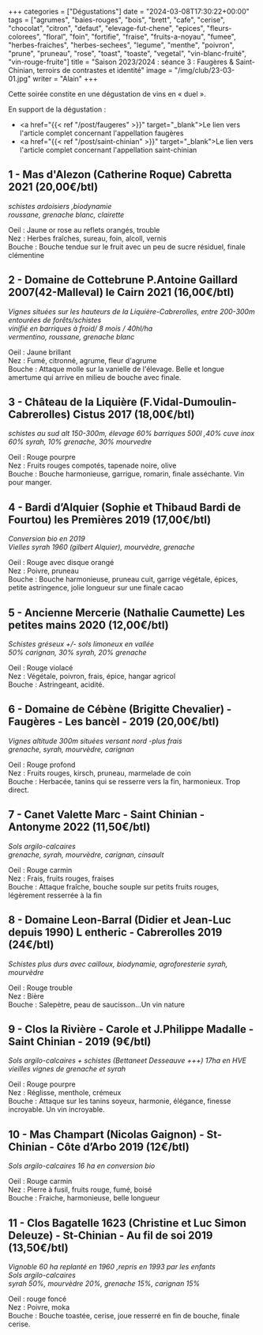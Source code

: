 +++
categories = ["Dégustations"]
date = "2024-03-08T17:30:22+00:00"
tags = ["agrumes", "baies-rouges", "bois", "brett", "cafe", "cerise", "chocolat", "citron", "defaut", "elevage-fut-chene", "epices", "fleurs-colorees", "floral", "foin", "fortifie", "fraise", "fruits-a-noyau", "fumee", "herbes-fraiches", "herbes-sechees", "legume", "menthe", "poivron", "prune", "pruneau", "rose", "toast", "toaste", "vegetal", "vin-blanc-fruité", "vin-rouge-fruite"]
title = "Saison 2023/2024 : séance 3 : Faugères & Saint-Chinian, terroirs de contrastes et identité"
image = "/img/club/23-03-01.jpg"
writer = "Alain"
+++

Cette soirée constite en une dégustation de vins en « duel ».  

En support de la dégustation :  
* <a href="{{< ref "/post/faugeres" >}}" target="_blank">Le lien vers l'article complet concernant l'appellation faugères</a>
* <a href="{{< ref "/post/saint-chinian" >}}" target="_blank">Le lien vers l'article complet concernant l'appellation saint-chinian</a>

## 1 - Mas d'Alezon (Catherine Roque) Cabretta 2021 (20,00€/btl)

_schistes ardoisiers ,biodynamie_  
_roussane, grenache blanc, clairette_  

Oeil : Jaune or rose au reflets orangés, trouble  
Nez : Herbes fraîches, sureau, foin, alcoll, vernis  
Bouche : Bouche tendue sur le fruit avec un peu de sucre résiduel, finale clémentine  

## 2 - Domaine de Cottebrune P.Antoine Gaillard 2007(42-Malleval) le Cairn 2021 (16,00€/btl)

_Vignes situées sur les hauteurs de la Liquière-Cabrerolles, entre 200-300m entourées de forêts/schistes_  
_vinifié en barriques à froid/ 8 mois / 40hl/ha_  
_vermentino, roussane, grenache blanc_  

Oeil : Jaune brillant  
Nez : Fumé, citronné, agrume, fleur d'agrume  
Bouche : Attaque molle sur la vanielle de l'élevage. Belle  et longue amertume qui arrive en milieu de bouche avec finale. 

## 3 - Château de la Liquière (F.Vidal-Dumoulin- Cabrerolles) Cistus 2017 (18,00€/btl)

_schistes au sud alt 150-300m, élevage 60% barriques 500l ,40% cuve inox_  
_60% syrah, 10% grenache, 30% mourvedre_  

Oeil : Rouge pourpre  
Nez : Fruits rouges compotés, tapenade noire, olive  
Bouche : Bouche harmonieuse, garrigue, romarin, finale asséchante. Vin pour manger.

## 4 - Bardi d’Alquier (Sophie et Thibaud Bardi de Fourtou) les Premières 2019 (17,00€/btl)

_Conversion bio en 2019_  
_Vielles syrah 1960 (gilbert Alquier), mourvèdre, grenache_  

Oeil : Rouge avec disque orangé  
Nez : Poivre, pruneau  
Bouche : Bouche harmonieuse, pruneau cuit, garrige végétale, épices, petite astringence, jolie longueur sur une finale cacao

## 5 - Ancienne Mercerie (Nathalie Caumette) Les petites mains 2020 (12,00€/btl)

_Schistes gréseux +/- sols limoneux en vallée_  
_50% carignan, 30% syrah, 20% grenache_  

Oeil : Rouge violacé  
Nez : Végétale, poivron, frais, épice, hangar agricol  
Bouche : Astringeant, acidité.

## 6 - Domaine de Cébène (Brigitte Chevalier) - Faugères - Les bancèl - 2019 (20,00€/btl)

_Vignes altitude 300m situées versant nord -plus frais_  
_grenache, syrah, mourvèdre, carignan_  

Oeil : Rouge profond  
Nez : Fruits rouges, kirsch, pruneau, marmelade de coin  
Bouche : Herbacée, tanins qui se resserre vers la fin, harmonieux. Trop direct.

## 7 - Canet Valette Marc - Saint Chinian - Antonyme 2022 (11,50€/btl)

_Sols argilo-calcaires_  
_grenache, syrah, mourvèdre, carignan, cinsault_

Oeil : Rouge carmin  
Nez : Frais, fruits rouges, fraises  
Bouche : Attaque fraîche, bouche souple sur petits fruits rouges, légèrement resserrée à la fin

## 8 - Domaine Leon-Barral (Didier et Jean-Luc depuis 1990) L entheric - Cabrerolles 2019 (24€/btl) <i class="fa fa-minus-circle"></i>

_Schistes plus durs avec cailloux, biodynamie, agroforesterie_
_syrah, mourvèdre_

Oeil : Rouge trouble  
Nez : Bière  
Bouche : Salepètre, peau de saucisson...Un vin nature 

## 9 - Clos la Rivière - Carole et J.Philippe Madalle - Saint Chinian - 2019 (9€/btl) <i class="fa fa-plus-circle"></i>  <i class="fa fa-plus-circle"></i>  

_Sols argilo-calcaires + schistes (Bettaneet Desseauve +++) 17ha en HVE_
_vieilles vignes de grenache et syrah_

Oeil : Rouge pourpre  
Nez : Réglisse, menthole, crémeux  
Bouche : Attaque sur les tanins soyeux, harmonie, élégance, finesse incroyable. Un vin incroyable.

## 10 - Mas Champart (Nicolas Gaignon) - St-Chinian - Côte d’Arbo 2019 (12€/btl)

_Sols argilo-calcaires_
_16 ha en conversion bio_  

Oeil : Rouge carmin  
Nez : Pierre à fusil, fruits rouge, fumé, boisé  
Bouche : Fraiche, harmonieuse, belle longueur

## 11 - Clos Bagatelle 1623 (Christine et Luc Simon Deleuze) - St-Chinian - Au fil de soi 2019  (13,50€/btl)

_Vignoble 60 ha replanté en 1960 ,repris en 1993 par les enfants_  
_Sols argilo-calcaires_  
_syrah 50%, mourvèdre 20%, grenache 15%, carignan 15%_

Oeil : rouge foncé  
Nez : Poivre, moka  
Bouche : Bouche toastée, cerise, joue resserré en fin de bouche, finale cerise.
